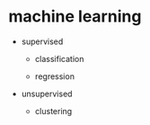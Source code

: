 # machine learning

- supervised

  - classification

  - regression

- unsupervised

  - clustering
